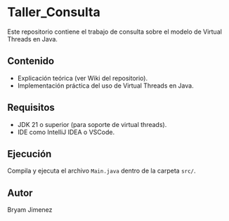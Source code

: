 # Taller_Consulta
Este repositorio contiene el trabajo de consulta sobre el modelo de Virtual Threads en Java.

## Contenido

- Explicación teórica (ver Wiki del repositorio).
- Implementación práctica del uso de Virtual Threads en Java.

## Requisitos

- JDK 21 o superior (para soporte de virtual threads).
- IDE como IntelliJ IDEA o VSCode.

## Ejecución

Compila y ejecuta el archivo `Main.java` dentro de la carpeta `src/`.

## Autor

Bryam Jimenez
